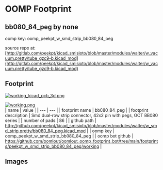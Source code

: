 # OOMP Footprint  
## bb080_84_peg  by none  
  
oomp key: oomp_peekpt_w_smd_strip_bb080_84_peg  
  
source repo at: [http://gitlab.com/peekpt/kicad_smisioto/blob/master/modules/walter/w_vacuum.pretty/tube_gzc9-b.kicad_mod](http://gitlab.com/peekpt/kicad_smisioto/blob/master/modules/walter/w_vacuum.pretty/tube_gzc9-b.kicad_mod)  
## Footprint  
  
[![working_kicad_pcb_3d.png](working_kicad_pcb_3d_600.png)](working_kicad_pcb_3d.png)  
  
[![working.png](working_600.png)](working.png)  
| name | value | 
| --- | --- | 
| footprint name | bb080_84_peg | 
| footprint description | Smd dual-row strip connector, 42x2 pin with pegs, GCT BB080 series | 
| number of pads | 86 | 
| github path | http://github.com/peekpt/kicad_smisioto/blob/master/modules/walter/w_smd_strip.pretty/bb080_84_peg.kicad_mod | 
| oomp key | oomp_peekpt_w_smd_strip_bb080_84_peg | 
| oomp bot github | https://github.com/oomlout/oomlout_oomp_footprint_bot/tree/main/footprints/peekpt_w_smd_strip_bb080_84_peg/working | 
## Images  
